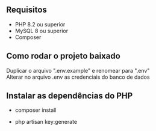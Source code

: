 ## Requisitos

* PHP 8.2 ou superior
* MySQL 8 ou superior
* Composer

## Como rodar o projeto baixado

Duplicar o arquivo ".env.example" e renomear para ".env"<br>
Alterar no arquivo .env as credenciais do banco de dados<br>

## Instalar as dependências do PHP

* composer install

* php artisan key:generate 
